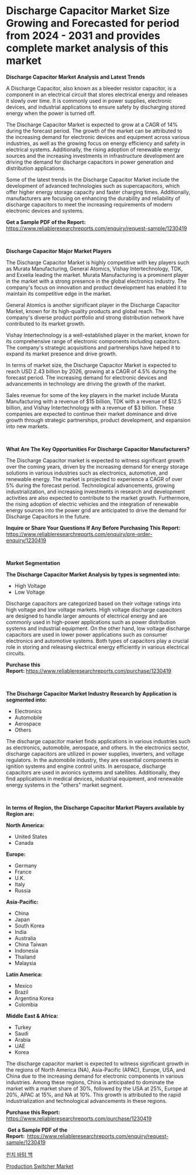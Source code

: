 <p><h1>Discharge Capacitor Market Size Growing and Forecasted for period from 2024 - 2031 and provides complete market analysis of this market</h1></p><p><strong>Discharge Capacitor Market Analysis and Latest Trends</strong></p>
<p><p>A Discharge Capacitor, also known as a bleeder resistor capacitor, is a component in an electrical circuit that stores electrical energy and releases it slowly over time. It is commonly used in power supplies, electronic devices, and industrial applications to ensure safety by discharging stored energy when the power is turned off.</p><p>The Discharge Capacitor Market is expected to grow at a CAGR of 14% during the forecast period. The growth of the market can be attributed to the increasing demand for electronic devices and equipment across various industries, as well as the growing focus on energy efficiency and safety in electrical systems. Additionally, the rising adoption of renewable energy sources and the increasing investments in infrastructure development are driving the demand for discharge capacitors in power generation and distribution applications.</p><p>Some of the latest trends in the Discharge Capacitor Market include the development of advanced technologies such as supercapacitors, which offer higher energy storage capacity and faster charging times. Additionally, manufacturers are focusing on enhancing the durability and reliability of discharge capacitors to meet the increasing requirements of modern electronic devices and systems.</p></p>
<p><strong>Get a Sample PDF of the Report:&nbsp;</strong> <a href="https://www.reliableresearchreports.com/enquiry/request-sample/1230419">https://www.reliableresearchreports.com/enquiry/request-sample/1230419</a></p>
<p>&nbsp;</p>
<p><strong>Discharge Capacitor Major Market Players</strong></p>
<p><p>The Discharge Capacitor Market is highly competitive with key players such as Murata Manufacturing, General Atomics, Vishay Intertechnology, TDK, and Exxelia leading the market. Murata Manufacturing is a prominent player in the market with a strong presence in the global electronics industry. The company's focus on innovation and product development has enabled it to maintain its competitive edge in the market.</p><p>General Atomics is another significant player in the Discharge Capacitor Market, known for its high-quality products and global reach. The company's diverse product portfolio and strong distribution network have contributed to its market growth.</p><p>Vishay Intertechnology is a well-established player in the market, known for its comprehensive range of electronic components including capacitors. The company's strategic acquisitions and partnerships have helped it to expand its market presence and drive growth.</p><p>In terms of market size, the Discharge Capacitor Market is expected to reach USD 2.43 billion by 2026, growing at a CAGR of 4.5% during the forecast period. The increasing demand for electronic devices and advancements in technology are driving the growth of the market.</p><p>Sales revenue for some of the key players in the market include Murata Manufacturing with a revenue of $15 billion, TDK with a revenue of $12.5 billion, and Vishay Intertechnology with a revenue of $3 billion. These companies are expected to continue their market dominance and drive growth through strategic partnerships, product development, and expansion into new markets.</p></p>
<p>&nbsp;</p>
<p><strong>What Are The Key Opportunities For Discharge Capacitor Manufacturers?</strong></p>
<p><p>The Discharge Capacitor market is expected to witness significant growth over the coming years, driven by the increasing demand for energy storage solutions in various industries such as electronics, automotive, and renewable energy. The market is projected to experience a CAGR of over 5% during the forecast period. Technological advancements, growing industrialization, and increasing investments in research and development activities are also expected to contribute to the market growth. Furthermore, the rising adoption of electric vehicles and the integration of renewable energy sources into the power grid are anticipated to drive the demand for Discharge Capacitors in the future.</p></p>
<p><strong>Inquire or Share Your Questions If Any Before Purchasing This Report:</strong> <a href="https://www.reliableresearchreports.com/enquiry/pre-order-enquiry/1230419">https://www.reliableresearchreports.com/enquiry/pre-order-enquiry/1230419</a></p>
<p>&nbsp;</p>
<p><strong>Market Segmentation</strong></p>
<p><strong>The Discharge Capacitor Market Analysis by types is segmented into:</strong></p>
<p><ul><li>High Voltage</li><li>Low Voltage</li></ul></p>
<p><p>Discharge capacitors are categorized based on their voltage ratings into high voltage and low voltage markets. High voltage discharge capacitors are designed to handle larger amounts of electrical energy and are commonly used in high-power applications such as power distribution systems and industrial equipment. On the other hand, low voltage discharge capacitors are used in lower power applications such as consumer electronics and automotive systems. Both types of capacitors play a crucial role in storing and releasing electrical energy efficiently in various electrical circuits.</p></p>
<p><strong>Purchase this Report:&nbsp;</strong><a href="https://www.reliableresearchreports.com/purchase/1230419">https://www.reliableresearchreports.com/purchase/1230419</a></p>
<p>&nbsp;</p>
<p><strong>The Discharge Capacitor Market Industry Research by Application is segmented into:</strong></p>
<p><ul><li>Electronics</li><li>Automobile</li><li>Aerospace</li><li>Others</li></ul></p>
<p><p>The discharge capacitor market finds applications in various industries such as electronics, automobile, aerospace, and others. In the electronics sector, discharge capacitors are utilized in power supplies, inverters, and voltage regulators. In the automobile industry, they are essential components in ignition systems and engine control units. In aerospace, discharge capacitors are used in avionics systems and satellites. Additionally, they find applications in medical devices, industrial equipment, and renewable energy systems in the "others" market segment.</p></p>
<p>&nbsp;</p>
<p><strong>In terms of Region, the Discharge Capacitor Market Players available by Region are:</strong></p>
<p>
    <p> <strong> North America: </strong>
        <ul>
            <li>United States</li>
            <li>Canada</li>
        </ul>
        </p> 
    <p> <strong> Europe: </strong>
        <ul>
            <li>Germany</li>
            <li>France</li>
            <li>U.K.</li>
            <li>Italy</li>
            <li>Russia</li>
        </ul>
        </p> 
    <p> <strong> Asia-Pacific: </strong>
        <ul>
            <li>China</li>
            <li>Japan</li>
            <li>South Korea</li>
            <li>India</li>
            <li>Australia</li>
            <li>China Taiwan</li>
            <li>Indonesia</li>
            <li>Thailand</li>
            <li>Malaysia</li>
        </ul>
        </p> 
    <p> <strong> Latin America: </strong>
        <ul>
            <li>Mexico</li>
            <li>Brazil</li>
            <li>Argentina Korea</li>
            <li>Colombia</li>
        </ul>
        </p> 
    <p> <strong> Middle East & Africa: </strong>
        <ul>
            <li>Turkey</li>
            <li>Saudi</li>
            <li>Arabia</li>
            <li>UAE</li>
            <li>Korea</li>
        </ul>
    </p>
    </p>
<p><p>The discharge capacitor market is expected to witness significant growth in the regions of North America (NA), Asia-Pacific (APAC), Europe, USA, and China due to the increasing demand for electronic components in various industries. Among these regions, China is anticipated to dominate the market with a market share of 30%, followed by the USA at 25%, Europe at 20%, APAC at 15%, and NA at 10%. This growth is attributed to the rapid industrialization and technological advancements in these regions.</p></p>
<p><strong>Purchase this Report: </strong><a href="https://www.reliableresearchreports.com/purchase/1230419">https://www.reliableresearchreports.com/purchase/1230419</a></p>
<p>&nbsp;<strong>Get a Sample PDF of the Report:&nbsp;&nbsp;</strong><a href="https://www.reliableresearchreports.com/enquiry/request-sample/1230419">https://www.reliableresearchreports.com/enquiry/request-sample/1230419</a></p>
<p><strong></strong></p>
<p><p><a href="https://github.com/akzkkws047661437/Market-Research-Report-List-1/blob/main/24581939191.md">핀치 바텀 백</a></p><p><a href="https://github.com/pgtimber/Market-Research-Report-List-2/blob/main/production-switcher-market.md">Production Switcher Market</a></p></p>